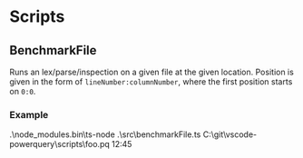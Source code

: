 # Scripts

## BenchmarkFile

Runs an lex/parse/inspection on a given file at the given location. Position is given in the form of `lineNumber:columnNumber`, where the first position starts on `0:0`.

### Example

.\node_modules\.bin\ts-node .\src\benchmarkFile.ts C:\git\vscode-powerquery\scripts\foo.pq 12:45
